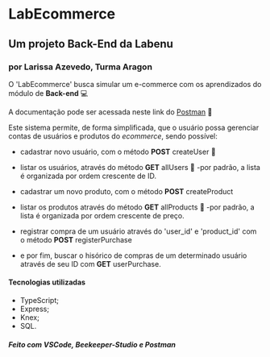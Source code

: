 # LabEcommerce

## Um projeto Back-End da Labenu

### por Larissa Azevedo, Turma Aragon

O 'LabEcommerce' busca simular um e-commerce com os aprendizados do módulo de **Back-end** :computer:

A documentação pode ser acessada neste link do [Postman](https://documenter.getpostman.com/view/20783829/UzXKVyL3) :link:

Este sistema permite, de forma simplificada, que o usuário possa gerenciar contas de usuários e produtos do _ecommerce_, sendo possível:

* cadastrar novo usuário, com o método **POST** createUser :woman:

* listar os usuários, através do método **GET** allUsers :file_folder:
-por padrão, a lista é organizada por ordem crescente de ID.

* cadastrar um novo produto, com o método **POST** createProduct

* listar os produtos através do método **GET** allProducts :file_folder:
-por padrão, a lista é organizada por ordem crescente de preço.

* registrar compra de um usuário através do 'user_id' e 'product_id' com o método **POST** registerPurchase

* e por fim, buscar o hisórico de compras de um determinado usuário através de seu ID com **GET** userPurchase.

#### Tecnologias utilizadas

* TypeScript;
* Express;
* Knex;
* SQL.

##### Feito com VSCode, Beekeeper-Studio e Postman
